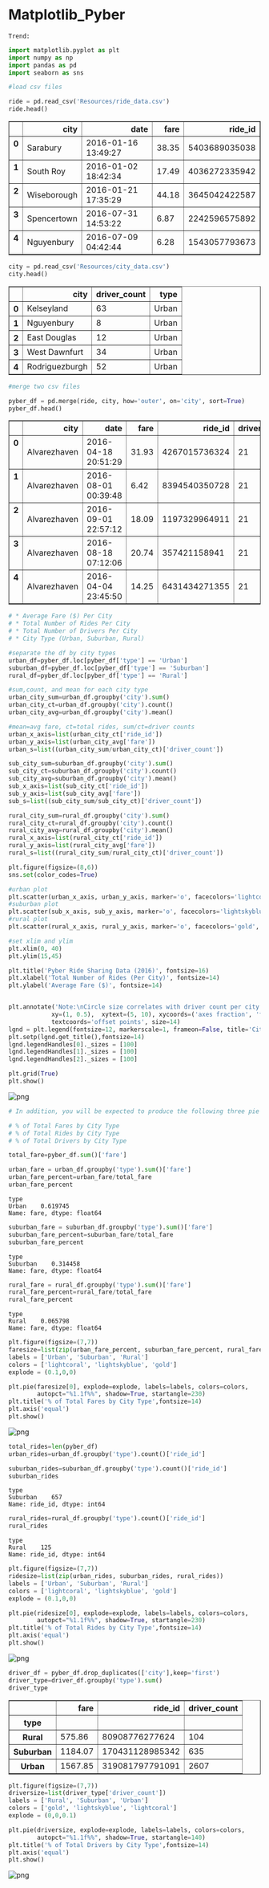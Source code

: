 # Matplotlib_Pyber
	Trend: 







```python
import matplotlib.pyplot as plt
import numpy as np
import pandas as pd
import seaborn as sns
```


```python
#load csv files
```


```python
ride = pd.read_csv('Resources/ride_data.csv')
ride.head()
```




<div>
<style>
    .dataframe thead tr:only-child th {
        text-align: right;
    }

    .dataframe thead th {
        text-align: left;
    }

    .dataframe tbody tr th {
        vertical-align: top;
    }
</style>
<table border="1" class="dataframe">
  <thead>
    <tr style="text-align: right;">
      <th></th>
      <th>city</th>
      <th>date</th>
      <th>fare</th>
      <th>ride_id</th>
    </tr>
  </thead>
  <tbody>
    <tr>
      <th>0</th>
      <td>Sarabury</td>
      <td>2016-01-16 13:49:27</td>
      <td>38.35</td>
      <td>5403689035038</td>
    </tr>
    <tr>
      <th>1</th>
      <td>South Roy</td>
      <td>2016-01-02 18:42:34</td>
      <td>17.49</td>
      <td>4036272335942</td>
    </tr>
    <tr>
      <th>2</th>
      <td>Wiseborough</td>
      <td>2016-01-21 17:35:29</td>
      <td>44.18</td>
      <td>3645042422587</td>
    </tr>
    <tr>
      <th>3</th>
      <td>Spencertown</td>
      <td>2016-07-31 14:53:22</td>
      <td>6.87</td>
      <td>2242596575892</td>
    </tr>
    <tr>
      <th>4</th>
      <td>Nguyenbury</td>
      <td>2016-07-09 04:42:44</td>
      <td>6.28</td>
      <td>1543057793673</td>
    </tr>
  </tbody>
</table>
</div>




```python
city = pd.read_csv('Resources/city_data.csv')
city.head()
```




<div>
<style>
    .dataframe thead tr:only-child th {
        text-align: right;
    }

    .dataframe thead th {
        text-align: left;
    }

    .dataframe tbody tr th {
        vertical-align: top;
    }
</style>
<table border="1" class="dataframe">
  <thead>
    <tr style="text-align: right;">
      <th></th>
      <th>city</th>
      <th>driver_count</th>
      <th>type</th>
    </tr>
  </thead>
  <tbody>
    <tr>
      <th>0</th>
      <td>Kelseyland</td>
      <td>63</td>
      <td>Urban</td>
    </tr>
    <tr>
      <th>1</th>
      <td>Nguyenbury</td>
      <td>8</td>
      <td>Urban</td>
    </tr>
    <tr>
      <th>2</th>
      <td>East Douglas</td>
      <td>12</td>
      <td>Urban</td>
    </tr>
    <tr>
      <th>3</th>
      <td>West Dawnfurt</td>
      <td>34</td>
      <td>Urban</td>
    </tr>
    <tr>
      <th>4</th>
      <td>Rodriguezburgh</td>
      <td>52</td>
      <td>Urban</td>
    </tr>
  </tbody>
</table>
</div>




```python
#merge two csv files
```


```python
pyber_df = pd.merge(ride, city, how='outer', on='city', sort=True)
pyber_df.head()
```




<div>
<style>
    .dataframe thead tr:only-child th {
        text-align: right;
    }

    .dataframe thead th {
        text-align: left;
    }

    .dataframe tbody tr th {
        vertical-align: top;
    }
</style>
<table border="1" class="dataframe">
  <thead>
    <tr style="text-align: right;">
      <th></th>
      <th>city</th>
      <th>date</th>
      <th>fare</th>
      <th>ride_id</th>
      <th>driver_count</th>
      <th>type</th>
    </tr>
  </thead>
  <tbody>
    <tr>
      <th>0</th>
      <td>Alvarezhaven</td>
      <td>2016-04-18 20:51:29</td>
      <td>31.93</td>
      <td>4267015736324</td>
      <td>21</td>
      <td>Urban</td>
    </tr>
    <tr>
      <th>1</th>
      <td>Alvarezhaven</td>
      <td>2016-08-01 00:39:48</td>
      <td>6.42</td>
      <td>8394540350728</td>
      <td>21</td>
      <td>Urban</td>
    </tr>
    <tr>
      <th>2</th>
      <td>Alvarezhaven</td>
      <td>2016-09-01 22:57:12</td>
      <td>18.09</td>
      <td>1197329964911</td>
      <td>21</td>
      <td>Urban</td>
    </tr>
    <tr>
      <th>3</th>
      <td>Alvarezhaven</td>
      <td>2016-08-18 07:12:06</td>
      <td>20.74</td>
      <td>357421158941</td>
      <td>21</td>
      <td>Urban</td>
    </tr>
    <tr>
      <th>4</th>
      <td>Alvarezhaven</td>
      <td>2016-04-04 23:45:50</td>
      <td>14.25</td>
      <td>6431434271355</td>
      <td>21</td>
      <td>Urban</td>
    </tr>
  </tbody>
</table>
</div>




```python
# * Average Fare ($) Per City
# * Total Number of Rides Per City
# * Total Number of Drivers Per City
# * City Type (Urban, Suburban, Rural)
```


```python
#separate the df by city types
urban_df=pyber_df.loc[pyber_df['type'] == 'Urban']
suburban_df=pyber_df.loc[pyber_df['type'] == 'Suburban']
rural_df=pyber_df.loc[pyber_df['type'] == 'Rural']
```


```python
#sum,count, and mean for each city type
urban_city_sum=urban_df.groupby('city').sum()
urban_city_ct=urban_df.groupby('city').count()
urban_city_avg=urban_df.groupby('city').mean()
```


```python
#mean=avg fare, ct=total rides, sum/ct=driver counts
urban_x_axis=list(urban_city_ct['ride_id'])
urban_y_axis=list(urban_city_avg['fare'])
urban_s=list((urban_city_sum/urban_city_ct)['driver_count'])
```


```python
sub_city_sum=suburban_df.groupby('city').sum()
sub_city_ct=suburban_df.groupby('city').count()
sub_city_avg=suburban_df.groupby('city').mean()
sub_x_axis=list(sub_city_ct['ride_id'])
sub_y_axis=list(sub_city_avg['fare'])
sub_s=list((sub_city_sum/sub_city_ct)['driver_count'])
```


```python
rural_city_sum=rural_df.groupby('city').sum()
rural_city_ct=rural_df.groupby('city').count()
rural_city_avg=rural_df.groupby('city').mean()
rural_x_axis=list(rural_city_ct['ride_id'])
rural_y_axis=list(rural_city_avg['fare'])
rural_s=list((rural_city_sum/rural_city_ct)['driver_count'])
```


```python
plt.figure(figsize=(8,6))
sns.set(color_codes=True)

#urban plot
plt.scatter(urban_x_axis, urban_y_axis, marker='o', facecolors='lightcoral', edgecolors='black', s=[x*4 for x in urban_s], alpha=0.5, label='Urban', linewidth=2.0)
#suburban plot
plt.scatter(sub_x_axis, sub_y_axis, marker='o', facecolors='lightskyblue', edgecolors='black', s=[x*4 for x in sub_s], alpha=0.5, label='Suburban', linewidth=2.0)
#rural plot
plt.scatter(rural_x_axis, rural_y_axis, marker='o', facecolors='gold', edgecolors='black', s=[x*4 for x in rural_s], alpha=0.5, label='Rural', linewidth=2.0)

#set xlim and ylim
plt.xlim(0, 40)
plt.ylim(15,45)

plt.title('Pyber Ride Sharing Data (2016)', fontsize=16)
plt.xlabel('Total Number of Rides (Per City)', fontsize=14)
plt.ylabel('Average Fare ($)', fontsize=14)


plt.annotate('Note:\nCircle size correlates with driver count per city',
            xy=(1, 0.5),  xytext=(5, 10), xycoords=('axes fraction', 'figure fraction'),
            textcoords='offset points', size=14)
lgnd = plt.legend(fontsize=12, markerscale=1, frameon=False, title='City Types')
plt.setp(lgnd.get_title(),fontsize=14)
lgnd.legendHandles[0]._sizes = [100]
lgnd.legendHandles[1]._sizes = [100]
lgnd.legendHandles[2]._sizes = [100]

plt.grid(True)
plt.show()
```


![png](output_12_0.png)



```python
# In addition, you will be expected to produce the following three pie charts:

# % of Total Fares by City Type
# % of Total Rides by City Type
# % of Total Drivers by City Type
```


```python
total_fare=pyber_df.sum()['fare']
```


```python
urban_fare = urban_df.groupby('type').sum()['fare']
urban_fare_percent=urban_fare/total_fare
urban_fare_percent
```




    type
    Urban    0.619745
    Name: fare, dtype: float64




```python
suburban_fare = suburban_df.groupby('type').sum()['fare']
suburban_fare_percent=suburban_fare/total_fare
suburban_fare_percent
```




    type
    Suburban    0.314458
    Name: fare, dtype: float64




```python
rural_fare = rural_df.groupby('type').sum()['fare']
rural_fare_percent=rural_fare/total_fare
rural_fare_percent
```




    type
    Rural    0.065798
    Name: fare, dtype: float64




```python
plt.figure(figsize=(7,7))
faresize=list(zip(urban_fare_percent, suburban_fare_percent, rural_fare_percent))
labels = ['Urban', 'Suburban', 'Rural']
colors = ['lightcoral', 'lightskyblue', 'gold']
explode = (0.1,0,0)

plt.pie(faresize[0], explode=explode, labels=labels, colors=colors,
        autopct="%1.1f%%", shadow=True, startangle=230)
plt.title('% of Total Fares by City Type',fontsize=14)
plt.axis('equal')
plt.show()
```


![png](output_18_0.png)



```python
total_rides=len(pyber_df)
urban_rides=urban_df.groupby('type').count()['ride_id']
```


```python
suburban_rides=suburban_df.groupby('type').count()['ride_id']
suburban_rides
```




    type
    Suburban    657
    Name: ride_id, dtype: int64




```python
rural_rides=rural_df.groupby('type').count()['ride_id']
rural_rides
```




    type
    Rural    125
    Name: ride_id, dtype: int64




```python
plt.figure(figsize=(7,7))
ridesize=list(zip(urban_rides, suburban_rides, rural_rides))
labels = ['Urban', 'Suburban', 'Rural']
colors = ['lightcoral', 'lightskyblue', 'gold']
explode = (0.1,0,0)

plt.pie(ridesize[0], explode=explode, labels=labels, colors=colors,
        autopct="%1.1f%%", shadow=True, startangle=230)
plt.title('% of Total Rides by City Type',fontsize=14)
plt.axis('equal')
plt.show()
```


![png](output_22_0.png)



```python
driver_df = pyber_df.drop_duplicates(['city'],keep='first')
driver_type=driver_df.groupby('type').sum()
driver_type
```




<div>
<style>
    .dataframe thead tr:only-child th {
        text-align: right;
    }

    .dataframe thead th {
        text-align: left;
    }

    .dataframe tbody tr th {
        vertical-align: top;
    }
</style>
<table border="1" class="dataframe">
  <thead>
    <tr style="text-align: right;">
      <th></th>
      <th>fare</th>
      <th>ride_id</th>
      <th>driver_count</th>
    </tr>
    <tr>
      <th>type</th>
      <th></th>
      <th></th>
      <th></th>
    </tr>
  </thead>
  <tbody>
    <tr>
      <th>Rural</th>
      <td>575.86</td>
      <td>80908776277624</td>
      <td>104</td>
    </tr>
    <tr>
      <th>Suburban</th>
      <td>1184.07</td>
      <td>170431128985342</td>
      <td>635</td>
    </tr>
    <tr>
      <th>Urban</th>
      <td>1567.85</td>
      <td>319081797791091</td>
      <td>2607</td>
    </tr>
  </tbody>
</table>
</div>




```python
plt.figure(figsize=(7,7))
driversize=list(driver_type['driver_count'])
labels = ['Rural', 'Suburban', 'Urban']
colors = ['gold', 'lightskyblue', 'lightcoral']
explode = (0,0,0.1)

plt.pie(driversize, explode=explode, labels=labels, colors=colors,
        autopct="%1.1f%%", shadow=True, startangle=140)
plt.title('% of Total Drivers by City Type',fontsize=14)
plt.axis('equal')
plt.show()
```


![png](output_24_0.png)

